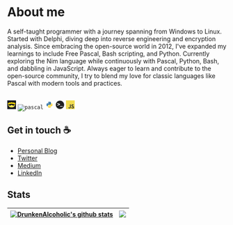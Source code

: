 # About me



A self-taught programmer with a journey spanning from Windows to Linux. Started with Delphi, diving deep into reverse engineering and encryption analysis. Since embracing the open-source world in 2012, I've expanded my learnings to include Free Pascal, Bash scripting, and Python. Currently exploring the Nim language while continuously with Pascal, Python, Bash, and dabbling in JavaScript. Always eager to learn and contribute to the open-source community, I try to blend my love for classic languages like Pascal with modern tools and practices.

<br />
<code><img height="20" alt="Nim" src="https://raw.githubusercontent.com/github/explore/80688e429a7d4ef2fca1e82350fe8e3517d3494d/topics/nim/nim.png"></code>
<code><img height="20" alt="pascal" src="https://github.com/MahdiSafsafi.png?"></code>
<code><img height="20" alt="Python" src="https://raw.githubusercontent.com/github/explore/80688e429a7d4ef2fca1e82350fe8e3517d3494d/topics/python/python.png"></code>
<code><img height="20" alt="bash" src="https://raw.githubusercontent.com/github/explore/d92924b1d925bb134e308bd29c9de6c302ed3beb/topics/terminal/terminal.png"></code>
<code><img height="20" alt="javascript" src="https://raw.githubusercontent.com/github/explore/80688e429a7d4ef2fca1e82350fe8e3517d3494d/topics/javascript/javascript.png"></code>  


## Get in touch :coffee:

- [Personal Blog](https://cheesydoodle.com)
- [Twitter]()
- [Medium]()
- [LinkedIn]()

 
## Stats

| <a href="https://github.com/drunkenalcoholic/github-readme-stats"><img align="center" src="https://github-readme-stats.vercel.app/api?username=drunkenalcoholic&show_icons=true&include_all_commits=true&theme=buefy&hide_border=true" alt="DrunkenAlcoholic's github stats" /></a> | <a href="https://github.com/drunkenalcoholic/github-readme-stats"><img align="center" src="https://github-readme-stats.vercel.app/api/top-langs/?username=drunkenalcoholic&layout=compact&theme=buefy&hide_border=true" /></a> |
| ------------- | ------------- |
